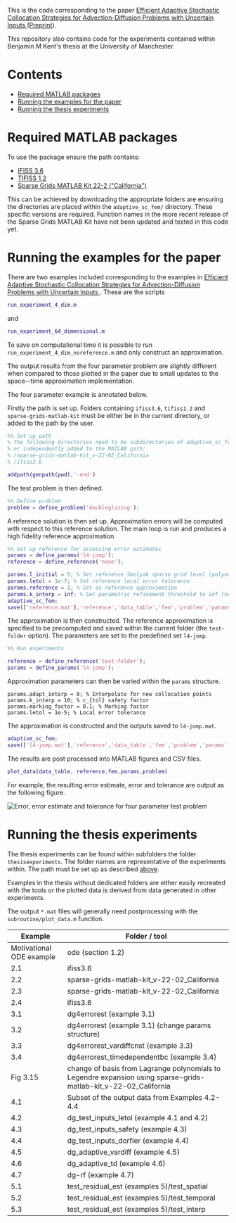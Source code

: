 This is the code corresponding to the paper [Efficient Adaptive Stochastic Collocation Strategies for Advection-Diffusion Problems with Uncertain Inputs
](https://link.springer.com/article/10.1007/s10915-023-02247-w) ([Preprint](https://arxiv.org/abs/2210.03389)).

This repository also contains code for the experiments contained within Benjamin M Kent's thesis at the University of Manchester.

# Contents
- [Required MATLAB packages](#required-matlab-packages)
- [Running the examples for the paper](#running-the-examples-for-the-paper)
- [Running the thesis experiments](#running-the-thesis-experiments)

# Required MATLAB packages
To use the package ensure the path contains:
- [IFISS 3.6](https://personalpages.manchester.ac.uk/staff/david.silvester/ifiss/)
- [TIFISS 1.2](https://personalpages.manchester.ac.uk/staff/david.silvester/ifiss/tifiss.html)
- [Sparse Grids MATLAB Kit 22-2 ("California")](https://sites.google.com/view/sparse-grids-kit)

This can be achieved by downloading the appropriate folders are ensuring the directories are placed within the ```adaptive_sc_fem/``` directory. 
These specific versions are required. Function names in the more recent release of the Sparse Grids MATLAB Kit have not been updated and tested in this code yet.

# Running the examples for the paper
There are two examples included corresponding to the examples in [Efficient Adaptive Stochastic Collocation Strategies for Advection-Diffusion Problems with Uncertain Inputs
](https://link.springer.com/article/10.1007/s10915-023-02247-w).
These are the scripts
```matlab
run_experiment_4_dim.m
```
and
```matlab
run_experiment_64_dimensional.m
```
To save on computational time it is possible to run ```run_experiment_4_dim_noreference.m``` and only construct an approximation.

The output results from the four parameter problem are *slightly* different when compared to those plotted in the paper due to small updates to the space--time approximation implementation.

The four parameter example is annotated below.

Firstly the path is set up.
Folders containing ```ifiss3.6```, ```tifiss1.2``` and ```sparse-grids-matlab-kit``` must be either be in the current directory, or added to the path by the user.
```matlab
%% Set up path
% The following directories need to be subdirectories of adaptive_sc_fem, 
% or independently added to the MATLAB path:
% /sparse-grids-matlab-kit_v-22-02_California
% /ifiss3.6

addpath(genpath(pwd),'-end')
```

The test problem is then defined.
```matlab
%% Define problem
problem = define_problem('doubleglazing');
```
A reference solution is then set up. Approximation errors will be computed with respect to this reference solution. The main loop is run and produces a high fidelity reference approximation.
```matlab
%% Set up reference for assessing error estimates
params = define_params('l4-jomp');
reference = define_reference('none');

params.l_initial = 5; % Set reference Smolyak sparse grid level (polynomials including TD 5).
params.letol = 1e-7; % Set reference local error tolerance
params.reference = 1; % Set as reference approximation
params.k_interp = inf; % Set parametric refinement threshold to inf (no refinement)
adaptive_sc_fem;
save(['reference.mat'],'reference','data_table','fem','problem','params', '-v7.3')
```

The approximation is then constructed.
The reference approximation is specified to be precomputed and saved within the current folder (the ```test-folder``` option).
The parameters are set to the predefined set ```l4-jomp```.
```matlab
%% Run experiments

reference = define_reference('test-folder');
params = define_params('l4-jomp');
```
Approximation parameters can then be varied within the ```params``` structure.
```
params.adapt_interp = 0; % Interpolate for new collocation points
params.k_interp = 10; % c_{tol} safety factor
params.marking_factor = 0.1; % Marking factor
params.letol = 1e-5; % Local error tolerance
```
The approximation is constructed and the outputs saved to ```l4-jomp.mat```.
```matlab
adaptive_sc_fem;
save(['l4-jomp.mat'],'reference','data_table','fem','problem','params','-v7.3')
```
The results are post processed into MATLAB figures and CSV files.
```matlab
plot_data(data_table, reference,fem,params,problem)
```
For example, the resulting error estimate, error and tolerance are output as the following figure.

![Error, error estimate and tolerance for four parameter test problem](https://github.com/benmkent/adaptive_sc_fem/assets/52756911/9fad03e2-e509-4dc6-ade1-5bdf35196259)

# Running the thesis experiments
The thesis experiments can be found within subfolders the folder ```thesisexperiments```. The folder names are representative of the experiments within.
The path must be set up as described [above](#running-the-examples-for-the-paper).

Examples in the thesis without dedicated folders are either easily recreated with the tools or the plotted data is derived from data generated in other experiments.

The output ```*.mat``` files will generally need postprocessing with the ```subroutine/plot_data.m``` function.

| Example                       | Folder / tool |
| -------------                 | ------------- |
| Motivational ODE example      |  ode (section 1.2) |
| 2.1                           | ifiss3.6  |
| 2.2 | sparse-grids-matlab-kit_v-22-02_California |
| 2.3 | sparse-grids-matlab-kit_v-22-02_California |
| 2.4 | ifiss3.6 |
| 3.1 | dg4errorest (example 3.1) |
| 3.2 | dg4errorest (example 3.1) (change params structure)|
| 3.3 | dg4errorest_vardiffcnst (example 3.3)|
| 3.4 | dg4errorest_timedependentbc (example 3.4)|
| Fig 3.15  | change of basis from Lagrange polynomials to Legendre expansion using sparse-grids-matlab-kit_v-22-02_California |
| 4.1 | Subset of the output data from Examples 4.2-4.4 |
| 4.2 | dg_test_inputs_letol (example 4.1 and 4.2) |
| 4.3 | dg_test_inputs_safety (example 4.3) |
| 4.4 | dg_test_inputs_dorfler (example 4.4) |
| 4.5 | dg_adaptive_vardiff (example 4.5) |
| 4.6 | dg_adaptive_td (example 4.6) |
| 4.7 | dg-rf (example 4.7) |
| 5.1 | test_residual_est (examples 5)/test_spatial |
| 5.2 | test_residual_est (examples 5)/test_temporal |
| 5.3 | test_residual_est (examples 5)/test_interp |
